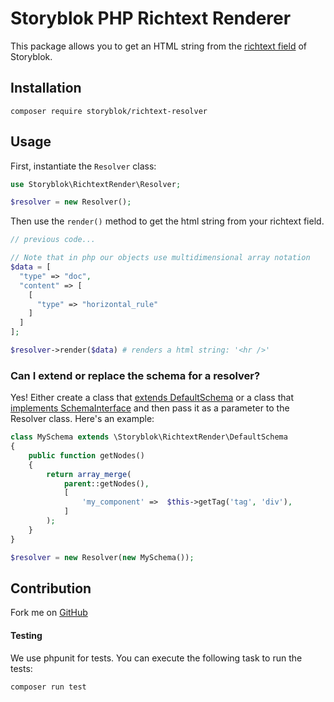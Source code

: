 # Storyblok PHP Richtext Renderer

This package allows you to get an HTML string from the [richtext field](https://www.storyblok.com/docs/richtext-field)
of Storyblok.

## Installation

```shell
composer require storyblok/richtext-resolver
```

## Usage

First, instantiate the `Resolver` class:

```php
use Storyblok\RichtextRender\Resolver;

$resolver = new Resolver();

```

Then use the `render()` method to get the html string from your richtext field.

```php
// previous code...

// Note that in php our objects use multidimensional array notation
$data = [
  "type" => "doc",
  "content" => [
    [
      "type" => "horizontal_rule"
    ]
  ]
];

$resolver->render($data) # renders a html string: '<hr />'
```

### Can I extend or replace the schema for a resolver?

Yes! Either create a class that
[extends DefaultSchema](https://github.com/storyblok/storyblok-php-richtext-renderer/blob/master/src/DefaultSchema.php)
or a class that
[implements SchemaInterface](https://github.com/storyblok/storyblok-php-richtext-renderer/blob/master/src/SchemaInterface.php)
and then pass it as a parameter to the Resolver class.
Here's an example:

```php
class MySchema extends \Storyblok\RichtextRender\DefaultSchema
{
    public function getNodes()
    {
        return array_merge(
            parent::getNodes(),
            [
                'my_component' =>  $this->getTag('tag', 'div'),
            ]
        );
    }
}

$resolver = new Resolver(new MySchema());
```

## Contribution

Fork me on [GitHub](https://github.com/storyblok/storyblok-php-richtext-renderer)

#### Testing

We use phpunit for tests. You can execute the following task to run the tests:

```shell
composer run test
```
